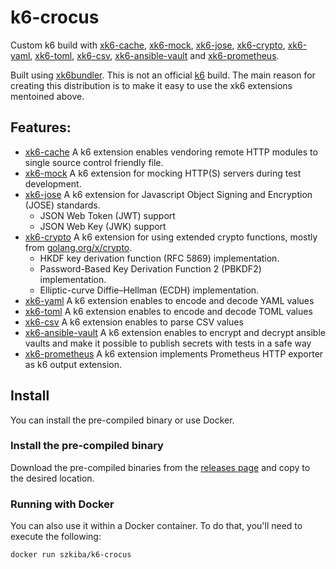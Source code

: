 # k6-crocus

Custom k6 build with [xk6-cache](https://github.com/szkiba/xk6-cache), [xk6-mock](https://github.com/szkiba/xk6-mock), [xk6-jose](https://github.com/szkiba/xk6-jose), [xk6-crypto](https://github.com/szkiba/xk6-crypto), [xk6-yaml](https://github.com/szkiba/xk6-yaml), [xk6-toml](https://github.com/szkiba/xk6-toml), [xk6-csv](https://github.com/szkiba/xk6-csv), [xk6-ansible-vault](https://github.com/szkiba/xk6-ansible-vault) and [xk6-prometheus](https://github.com/szkiba/xk6-prometheus).

Built using [xk6bundler](https://github.com/szkiba/xk6bundler). This is not an official [k6](https://k6.io) build. The main reason for creating this distribution is to make it easy to use the xk6 extensions mentoined above.

## Features:

- [xk6-cache](https://github.com/szkiba/xk6-cache) A k6 extension enables vendoring remote HTTP modules to single source control friendly file.
- [xk6-mock](https://github.com/szkiba/xk6-mock) A k6 extension for mocking HTTP(S) servers during test development.
- [xk6-jose](https://github.com/szkiba/xk6-jose) A k6 extension for Javascript Object Signing and Encryption (JOSE) standards.
  - JSON Web Token (JWT) support
  - JSON Web Key (JWK) support
- [xk6-crypto](https://github.com/szkiba/xk6-crypto) A k6 extension for using extended crypto functions, mostly from [golang.org/x/crypto](https://pkg.go.dev/golang.org/x/crypto).
  - HKDF key derivation function (RFC 5869) implementation.
  - Password-Based Key Derivation Function 2 (PBKDF2) implementation.
  - Elliptic-curve Diffie–Hellman (ECDH) implementation.
- [xk6-yaml](https://github.com/szkiba/xk6-yaml) A k6 extension enables to encode and decode YAML values
- [xk6-toml](https://github.com/szkiba/xk6-toml) A k6 extension enables to encode and decode TOML values
- [xk6-csv](https://github.com/szkiba/xk6-csv) A k6 extension enables to parse CSV values
- [xk6-ansible-vault](https://github.com/szkiba/xk6-ansible-vault) A k6 extension enables to encrypt and decrypt ansible vaults and make it possible to publish secrets with tests in a safe way
- [xk6-prometheus](https://github.com/szkiba/xk6-prometheus) A k6 extension implements Prometheus HTTP exporter as k6 output extension.

## Install

You can install the pre-compiled binary or use Docker.

### Install the pre-compiled binary

Download the pre-compiled binaries from the [releases page](https://github.com/szkiba/k6-crocus/releases) and
copy to the desired location.

### Running with Docker

You can also use it within a Docker container. To do that, you'll need to
execute the following:

```sh
docker run szkiba/k6-crocus
```
